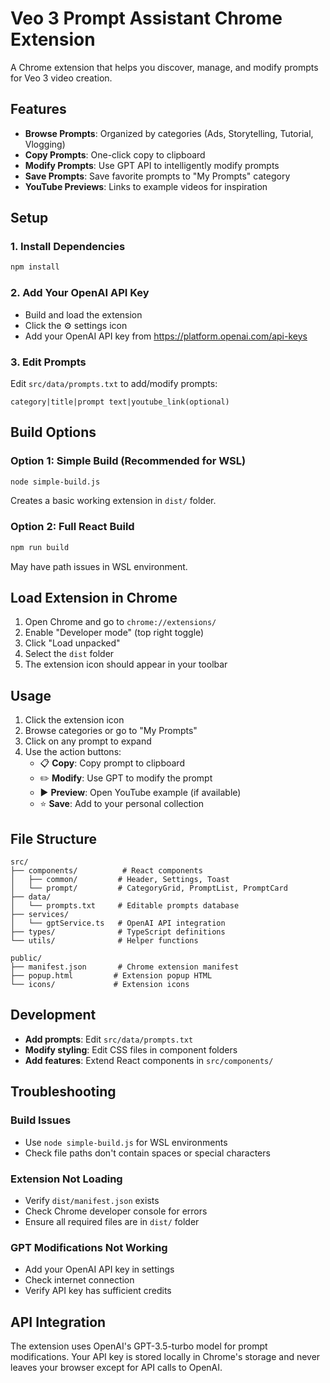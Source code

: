 # Veo 3 Prompt Assistant Chrome Extension

A Chrome extension that helps you discover, manage, and modify prompts for Veo 3 video creation.

## Features

- **Browse Prompts**: Organized by categories (Ads, Storytelling, Tutorial, Vlogging)
- **Copy Prompts**: One-click copy to clipboard
- **Modify Prompts**: Use GPT API to intelligently modify prompts
- **Save Prompts**: Save favorite prompts to "My Prompts" category
- **YouTube Previews**: Links to example videos for inspiration

## Setup

### 1. Install Dependencies
```bash
npm install
```

### 2. Add Your OpenAI API Key
- Build and load the extension
- Click the ⚙️ settings icon
- Add your OpenAI API key from https://platform.openai.com/api-keys

### 3. Edit Prompts
Edit `src/data/prompts.txt` to add/modify prompts:
```
category|title|prompt text|youtube_link(optional)
```

## Build Options

### Option 1: Simple Build (Recommended for WSL)
```bash
node simple-build.js
```
Creates a basic working extension in `dist/` folder.

### Option 2: Full React Build
```bash
npm run build
```
May have path issues in WSL environment.

## Load Extension in Chrome

1. Open Chrome and go to `chrome://extensions/`
2. Enable "Developer mode" (top right toggle)
3. Click "Load unpacked"
4. Select the `dist` folder
5. The extension icon should appear in your toolbar

## Usage

1. Click the extension icon
2. Browse categories or go to "My Prompts"
3. Click on any prompt to expand
4. Use the action buttons:
   - 📋 **Copy**: Copy prompt to clipboard
   - ✏️ **Modify**: Use GPT to modify the prompt
   - ▶️ **Preview**: Open YouTube example (if available)
   - ⭐ **Save**: Add to your personal collection

## File Structure

```
src/
├── components/          # React components
│   ├── common/         # Header, Settings, Toast
│   └── prompt/         # CategoryGrid, PromptList, PromptCard
├── data/
│   └── prompts.txt     # Editable prompts database
├── services/
│   └── gptService.ts   # OpenAI API integration
├── types/              # TypeScript definitions
└── utils/              # Helper functions

public/
├── manifest.json       # Chrome extension manifest
├── popup.html         # Extension popup HTML
└── icons/             # Extension icons
```

## Development

- **Add prompts**: Edit `src/data/prompts.txt`
- **Modify styling**: Edit CSS files in component folders
- **Add features**: Extend React components in `src/components/`

## Troubleshooting

### Build Issues
- Use `node simple-build.js` for WSL environments
- Check file paths don't contain spaces or special characters

### Extension Not Loading
- Verify `dist/manifest.json` exists
- Check Chrome developer console for errors
- Ensure all required files are in `dist/` folder

### GPT Modifications Not Working
- Add your OpenAI API key in settings
- Check internet connection
- Verify API key has sufficient credits

## API Integration

The extension uses OpenAI's GPT-3.5-turbo model for prompt modifications. Your API key is stored locally in Chrome's storage and never leaves your browser except for API calls to OpenAI.